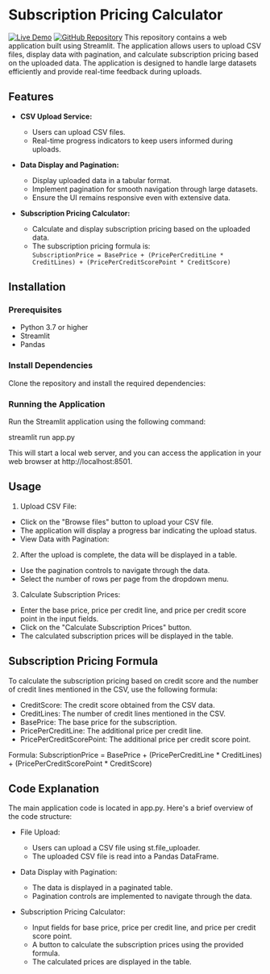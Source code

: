 # Subscription Pricing Calculator
[![Live Demo](https://supersix-projec-p9mb6ja6hasyaz9gfhhmfp.streamlit.app/)](https://supersix-projec-p9mb6ja6hasyaz9gfhhmfp.streamlit.app/)
[![GitHub Repository](https://github.com/Harshita781/Supersix-project/)](https://github.com/Harshita781/Supersix-project/)
This repository contains a web application built using Streamlit. The application allows users to upload CSV files, display data with pagination, and calculate subscription pricing based on the uploaded data. The application is designed to handle large datasets efficiently and provide real-time feedback during uploads.

## Features

- **CSV Upload Service:**
  - Users can upload CSV files.
  - Real-time progress indicators to keep users informed during uploads.
  
- **Data Display and Pagination:**
  - Display uploaded data in a tabular format.
  - Implement pagination for smooth navigation through large datasets.
  - Ensure the UI remains responsive even with extensive data.
  
- **Subscription Pricing Calculator:**
  - Calculate and display subscription pricing based on the uploaded data.
  - The subscription pricing formula is:  
    `SubscriptionPrice = BasePrice + (PricePerCreditLine * CreditLines) + (PricePerCreditScorePoint * CreditScore)`

## Installation

### Prerequisites

- Python 3.7 or higher
- Streamlit
- Pandas

### Install Dependencies

Clone the repository and install the required dependencies:

### Running the Application

Run the Streamlit application using the following command:

streamlit run app.py

This will start a local web server, and you can access the application in your web browser at http://localhost:8501.

## Usage
1. Upload CSV File:

- Click on the "Browse files" button to upload your CSV file.
- The application will display a progress bar indicating the upload status.
- View Data with Pagination:

2. After the upload is complete, the data will be displayed in a table.
   
- Use the pagination controls to navigate through the data.
- Select the number of rows per page from the dropdown menu.
  
3. Calculate Subscription Prices:

- Enter the base price, price per credit line, and price per credit score point in the input fields.
- Click on the "Calculate Subscription Prices" button.
- The calculated subscription prices will be displayed in the table.
  
## Subscription Pricing Formula
To calculate the subscription pricing based on credit score and the number of credit lines mentioned in the CSV, use the following formula:

- CreditScore: The credit score obtained from the CSV data.
- CreditLines: The number of credit lines mentioned in the CSV.
- BasePrice: The base price for the subscription.
- PricePerCreditLine: The additional price per credit line.
- PricePerCreditScorePoint: The additional price per credit score point.
  
Formula:
SubscriptionPrice = BasePrice + (PricePerCreditLine * CreditLines) + (PricePerCreditScorePoint * CreditScore)

## Code Explanation
The main application code is located in app.py. Here's a brief overview of the code structure:

- File Upload:
  - Users can upload a CSV file using st.file_uploader.
  - The uploaded CSV file is read into a Pandas DataFrame.
    
- Data Display with Pagination:
  - The data is displayed in a paginated table.
  - Pagination controls are implemented to navigate through the data.
    
- Subscription Pricing Calculator:
  - Input fields for base price, price per credit line, and price per credit score point.
  - A button to calculate the subscription prices using the provided formula.
  - The calculated prices are displayed in the table.
